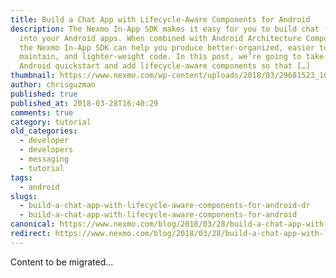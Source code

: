 ```yaml
---
title: Build a Chat App with Lifecycle-Aware Components for Android
description: The Nexmo In-App SDK makes it easy for you to build chat features
  into your Android apps. When combined with Android Architecture Components,
  the Nexmo In-App SDK can help you produce better-organized, easier to
  maintain, and lighter-weight code. In this post, we’re going to take our first
  Android quickstart and add lifecycle-aware components so that […]
thumbnail: https://www.nexmo.com/wp-content/uploads/2018/03/29681523_10214313232718463_78717085_o.jpg
author: chrisguzman
published: true
published_at: 2018-03-28T16:40:29
comments: true
category: tutorial
old_categories:
  - developer
  - developers
  - messaging
  - tutorial
tags:
  - android
slugs:
  - build-a-chat-app-with-lifecycle-aware-components-for-android-dr
  - build-a-chat-app-with-lifecycle-aware-components-for-android
canonical: https://www.nexmo.com/blog/2018/03/28/build-a-chat-app-with-lifecycle-aware-components-for-android-dr
redirect: https://www.nexmo.com/blog/2018/03/28/build-a-chat-app-with-lifecycle-aware-components-for-android-dr
---
```

Content to be migrated...